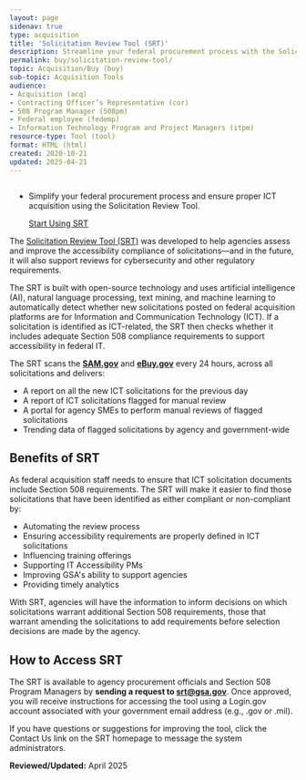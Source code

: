 ```yaml
---
layout: page
sidenav: true
type: acquisition
title: 'Solicitation Review Tool (SRT)'
description: Streamline your federal procurement process with the Solicitation Review Tool from Section508.gov. Ensure accessibility compliance in IT solicitations quickly and effectively.
permalink: buy/solicitation-review-tool/
topic: Acquisition/Buy (buy)
sub-topic: Acquisition Tools
audience:
- Acquisition (acq)
- Contracting Officer’s Representative (cor)
- 508 Program Manager (508pm)
- Federal employee (fedemp)
- Information Technology Program and Project Managers (itpm)
resource-type: Tool (tool)
format: HTML (html)
created: 2020-10-21
updated: 2025-04-21
---
```


<div class="desktop:grid-col-4 radius-lg" style="float:right; padding-left:10px;">
  <ul class="usa-card-group">
    <li class="usa-card tablet-lg:grid-col-6 widescreen:grid-col-4">
      <div class="usa-card__container">
        <div class="usa-card__body">
          <p>Simplify your federal procurement process and ensure proper ICT acquisition using the Solicitation Review Tool.</p>
        </div>
        <div class="usa-card__footer">
          <a href="https://srt.app.cloud.gov/" target="_blank" class="usa-button">Start Using SRT</a>
        </div>
      </div>
    </li>
  </ul>
</div>

The <a href="https://srt.app.cloud.gov/" target="_blank" class="usa-link--external">Solicitation Review Tool (SRT)</a> was developed to help agencies assess and improve the accessibility compliance of solicitations—and in the future, it will also support reviews for cybersecurity and other regulatory requirements.

The SRT is built with open-source technology and uses artificial intelligence (AI), natural language processing, text mining, and machine learning to automatically detect whether new solicitations posted on federal acquisition platforms are for Information and Communication Technology (ICT). If a solicitation is identified as ICT-related, the SRT then checks whether it includes adequate Section 508 compliance requirements to support accessibility in federal IT.

The SRT scans the <a href="https://www.sam.gov" target="_blank" class="usa-link--external"><strong>SAM.gov</strong></a> and <a href="https://www.ebuy.gov" target="_blank" class="usa-link--external"><strong>eBuy.gov</strong></a> every 24 hours, across all solicitations and delivers:

  * A report on all the new ICT solicitations for the previous day
  * A report of ICT solicitations flagged for manual review
  * A portal for agency SMEs to perform manual reviews of flagged solicitations
  * Trending data of flagged solicitations by agency and government-wide

## **Benefits of SRT**

As federal acquisition staff needs to ensure that ICT solicitation documents include Section 508 requirements. The SRT will make it easier to find those solicitations that have been identified as either compliant or non-compliant by:

  * Automating the review process
  * Ensuring accessibility requirements are properly defined in ICT solicitations
  * Influencing training offerings
  * Supporting IT Accessibility PMs
  * Improving GSA's ability to support agencies
  * Providing timely analytics

With SRT, agencies will have the information to inform decisions on which solicitations warrant additional Section 508 requirements, those that warrant amending the solicitations to add requirements before selection decisions are made by the agency.

## **How to Access SRT**

The SRT is available to agency procurement officials and Section 508 Program Managers by **sending a request to <srt@gsa.gov>**. Once approved, you will receive instructions for accessing the tool using a Login.gov account associated with your government email address (e.g., .gov or .mil).

If you have questions or suggestions for improving the tool, click the Contact Us link on the SRT homepage to message the system administrators.

**Reviewed/Updated:** April 2025